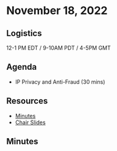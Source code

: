  # November 18, 2022

## Logistics

12-1 PM EDT / 9-10AM PDT / 4-5PM GMT

## Agenda

* IP Privacy and Anti-Fraud (30 mins)



## Resources

* [Minutes]()
* [Chair Slides]()

## Minutes
